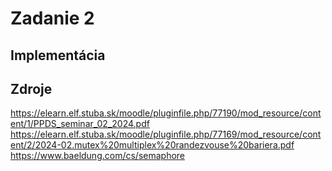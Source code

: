 # Zadanie 2

## Implementácia

## Zdroje
https://elearn.elf.stuba.sk/moodle/pluginfile.php/77190/mod_resource/content/1/PPDS_seminar_02_2024.pdf
https://elearn.elf.stuba.sk/moodle/pluginfile.php/77169/mod_resource/content/2/2024-02.mutex%20multiplex%20randezvouse%20bariera.pdf
https://www.baeldung.com/cs/semaphore
